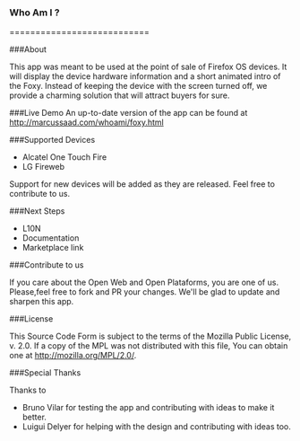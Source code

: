 ### Who Am I ?
===========================

###About

This app was meant to be used at the point of sale of Firefox OS devices. It will display the device hardware information and a short animated intro of the Foxy.
Instead of keeping the device with the screen turned off, we provide a charming solution that will attract buyers for sure.

###Live Demo
An up-to-date version of the app can be found at
http://marcussaad.com/whoami/foxy.html

###Supported Devices

- Alcatel One Touch Fire
- LG Fireweb

Support for new devices will be added as they are released. Feel free to contribute to us.

###Next Steps

- L10N
- Documentation
- Marketplace link

###Contribute to us

If you care about the Open Web and Open Plataforms, you are one of us. Please,feel free to fork and PR your changes. We'll be glad to update and sharpen this app.

###License

This Source Code Form is subject to the terms of the Mozilla Public License, v. 2.0. If a copy of the MPL was not distributed with this file, You can obtain one at http://mozilla.org/MPL/2.0/.

###Special Thanks

Thanks to

- Bruno Vilar for testing the app and contributing with ideas to make it better.
- Luigui Delyer for helping with the design and contributing with ideas too.





